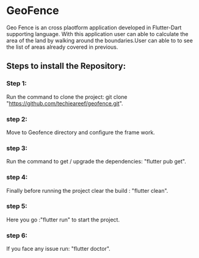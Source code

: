 # GeoFence

Geo Fence is an cross plaotform application developed in Flutter-Dart supporting language. With this application user can able to calculate the area of the land by walking around the boundaries.User can able to to see the list of areas already covered in previous.

## Steps to install the Repository:
### Step 1:
Run the command to clone the project: git clone "https://github.com/techieareef/geofence.git".
### step 2:
Move to Geofence directory and configure the frame work.
### step 3:
Run the command to get / upgrade the dependencies: "flutter pub get".
### step 4:
Finally before running the project clear the build : "flutter clean".
### step 5:
Here you go :"flutter run" to start the project.
### step 6:
If you face any issue run: "flutter doctor".

